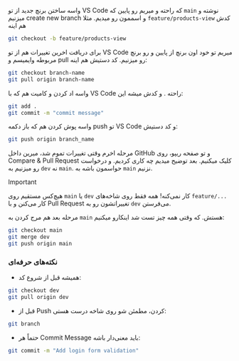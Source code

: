 واسه ساختن برنچ جدید از تو VS Code که راحته و میریم رو پایین که `main‍` نوشته و میزنیم create new branch و اسممون رو میدیم. مثلا `feature/products-view`
کدش هم اینه
```bash
git checkout -b feature/products-view
```
برای دریافت اخرین تغییرات هم از تو VS Code میریم تو خود اون برنچ از پایین و رو برنچ مربوطه وایمیسم و pull رو میزنیم.
کد دستیش هم اینه:
```bash
git checkout branch-name
git pull origin branch-name
```
واسه اد کردن و کامیت هم که با VS Code راحته .
و کدش میشه این:
```bash
git add .
git commit -m "commit message"
```
واسه پوش کردن هم که باز دکمه push تو VS Code و  کد دستیش:
```bash
git push origin branch_name
```
مرحله اخرم وقتی تغییرات تموم شد، میرین داخل GitHub و تو صفحه ریپو، روی Compare & Pull Request کلیک میکنیم.
بعد توضیح میدیم چه کاری کردیم.
و درخواست رو میزنیم به `dev` نه `main`.
حواسمون باشه به `main` نزنیم.

> [!IMPORTANT]
> هیچ‌کس مستقیم روی `main` یا `dev` کار نمی‌کنه! همه فقط روی شاخه‌های `feature/...` کار می‌کنن و با Pull Request تغییراتشون رو به `dev` می‌فرستن.

مرحله بعد هم مرج کردن به `main` هستش. که وقتی همه چیز تست شد اینکارو میکنیم:
```bash
git checkout main
git merge dev
git push origin main
```
### نکته‌های حرفه‌ای
- همیشه قبل از شروع کد:
```bash
git checkout dev
git pull origin dev
```
- قبل از Push کردن، مطمئن شو روی شاخه درست هستی:
```bash
git branch
```
- حتماً هر Commit Message باید معنی‌دار باشه:
```bash
git commit -m "Add login form validation"
```
